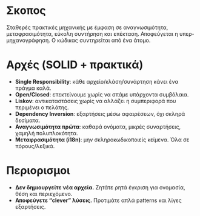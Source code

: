 # Σκοπος 
  Σταθερές πρακτικές μηχανικής με έμφαση σε αναγνωσιμότητα, μεταφρασιμότητα, εύκολη συντήρηση και επέκταση. Αποφεύγεται η υπερ-μηχανογράφηση. Ο κώδικας συντηρείται από ένα άτομο.
# Αρχές (SOLID + πρακτικά)
- **Single Responsibility**: κάθε αρχείο/κλάση/συνάρτηση κάνει ένα πράγμα καλά.
- **Open/Closed**: επεκτείνουμε χωρίς να σπάμε υπάρχοντα συμβόλαια.
- **Liskov**: αντικαταστάσεις χωρίς να αλλάζει η συμπεριφορά που περιμένει ο πελάτης.
- **Dependency Inversion**: εξαρτήσεις μέσω αφαιρέσεων, όχι σκληρά δεσίματα.
- **Αναγνωσιμότητα πρώτα**: καθαρά ονόματα, μικρές συναρτήσεις, χαμηλή πολυπλοκότητα.
- **Μεταφρασιμότητα (i18n)**: μην σκληροκωδικοποιείς κείμενα. Όλα σε πόρους/λεξικά.

# Περιορισμοι
- **Δεν δημιουργείτε νέα αρχεία.** Ζητάτε ρητά έγκριση για ονομασία, θέση και περιεχόμενο.
- **Αποφεύγετε “clever” λύσεις.** Προτιμάτε απλά patterns και λίγες εξαρτήσεις.
